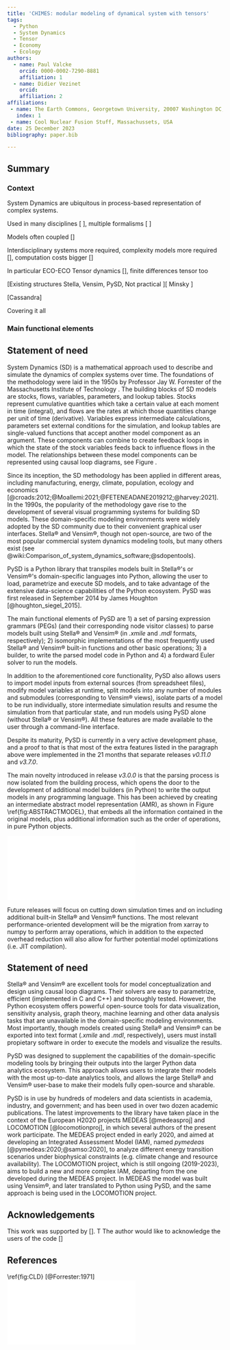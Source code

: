 ```yaml
---
title: 'CHIMES: modular modeling of dynamical system with tensors'
tags:
  - Python
  - System Dynamics
  - Tensor
  - Economy
  - Ecology
authors:
  - name: Paul Valcke
    orcid: 0000-0002-7290-8881
    affiliation: 1
  - name: Didier Vezinet
    orcid: 
    affiliation: 2
affiliations:
 - name: The Earth Commons, Georgetown University, 20007 Washington DC, USA
   index: 1
 - name: Cool Nuclear Fusion Stuff, Massachussets, USA
date: 25 December 2023
bibliography: paper.bib

---
```


## Summary

### Context 

System Dynamics are ubiquitous in process-based representation of complex systems. 

Used in many disciplines [ ], multiple formalisms [ ]

Models often coupled [] 

Interdisciplinary systems more required, complexity models more required [], computation costs bigger []

In particular ECO-ECO Tensor dynamics [], finite differences tensor too 

[Existing structures Stella, Vensim, PySD, Not practical ][ Minsky ]

[Cassandra]


Covering it all 

### Main functional elements 


## Statement of need




System Dynamics (SD) is a mathematical approach used to describe and simulate the dynamics of complex systems over time. The foundations of the methodology were laid in the 1950s by Professor Jay W. Forrester of the Massachusetts Institute of Technology . The building blocks of SD models are stocks, flows, variables, parameters, and lookup tables. Stocks represent cumulative quantities which take a certain value at each moment in time (integral), and flows are the rates at which those quantities change per unit of time (derivative). Variables express intermediate calculations, parameters set external conditions for the simulation, and lookup tables are single-valued functions that accept another model component as an argument. These components can combine to create feedback loops in which the state of the stock variables feeds back to influence flows in the model. The relationships between these model components can be represented using causal loop diagrams, see Figure .


Since its inception, the SD methodology has been applied in different areas, including manufacturing, energy, climate, population, ecology and economics [@croads:2012;@Moallemi:2021;@FETENEADANE2019212;@harvey:2021]. In the 1990s, the popularity of the methodology gave rise to the development of several visual programming systems for building SD models. These domain-specific modeling environments were widely adopted by the SD community due to their convenient graphical user interfaces. Stella&#174; and Vensim&#174;, though not open-source, are two of the most popular commercial system dynamics modeling tools, but many others exist (see @wiki:Comparison_of_system_dynamics_software;@sdopentools).

PySD is a Python library that transpiles models built in Stella&#174;'s or Vensim&#174;'s domain-specific languages into Python, allowing the user to load, parametrize and execute SD models, and to take advantage of the extensive data-science capabilities of the Python ecosystem. PySD was first released in September 2014 by James Houghton [@houghton_siegel_2015].

The main functional elements of PySD are 1) a set of parsing expression grammars (PEGs) (and their corresponding node visitor classes) to parse models built using Stella&#174; and Vensim&#174; (in *.xmile* and *.mdl* formats, respectively); 2) isomorphic implementations of the most frequently used Stella&#174; and Vensim&#174; built-in functions and other basic operations; 3) a builder, to write the parsed model code in Python and 4) a fordward Euler solver to run the models.

In addition to the aforementioned core functionality, PySD also allows users to import model inputs from external sources (from spreadsheet files), modify model variables at runtime, split models into any number of modules and submodules (corresponding to Vensim&#174; views), isolate parts of a model to be run individually, store intermediate simulation results and resume the simulation from that particular state, and run models using PySD alone (without Stella&#174; or Vensim&#174;). All these features are made available to the user through a command-line interface.

Despite its maturity, PySD is currently in a very active development phase, and a proof to that is that most of the extra features listed in the paragraph above were implemented in the 21 months that separate releases *v0.11.0* and *v3.7.0*.

The main novelty introduced in release *v3.0.0* is that the parsing process is now isolated from the building process, which opens the door to the development of additional model builders (in Python) to write the output models in any programming language. This has been achieved by creating an intermediate abstract model representation (AMR), as shown in Figure \ref{fig:ABSTRACTMODEL}, that embeds all the information contained in the original models, plus additional information such as the order of operations, in pure Python objects.

![New model parsing-building logic in PySD v3.0.0. PEG acronym stands for Parsing Expression Grammar. \label{fig:ABSTRACTMODEL}](abstract_model.pdf)

Future releases will focus on cutting down simulation times and on including additional built-in Stella&#174; and Vensim&#174; functions. The most relevant performance-oriented development will be the migration from xarray to numpy to perform array operations, which in addition to the expected overhead reduction will also allow for further potential model optimizations (i.e. JIT compilation).

## Statement of need

Stella&#174; and Vensim&#174; are excellent tools for model conceptualization and design using causal loop diagrams. Their solvers are easy to parametrize, efficient (implemented in C and C++) and thoroughly tested. However, the Python ecosystem offers powerful open-source tools for data visualization, sensitivity analysis, graph theory, machine learning and other data analysis tasks that are unavailable in the domain-specific modeling environments. Most importantly, though models created using Stella&#174; and Vensim&#174; can be exported into text format (*.xmile* and *.mdl*, respectively), users must install propietary software in order to execute the models and visualize the results.

PySD was designed to supplement the capabilities of the domain-specific modeling tools by bringing their outputs into the larger Python data analytics ecosystem. This approach allows users to integrate their models with the most up-to-date analytics tools, and allows the large Stella&#174; and Vensim&#174; user-base to make their models fully open-source and sharable.

PySD is in use by hundreds of modelers and data scientists in academia, industry, and government; and has been used in over two dozen academic publications. The latest improvements to the library have taken place in the context of the European H2020 projects MEDEAS [@medeasproj] and LOCOMOTION [@locomotionproj], in which several authors of the present work participate. The MEDEAS project ended in early 2020, and aimed at developing an Integrated Assessment Model (IAM), named *pymedeas* [@pymedeas:2020;@samso:2020], to analyze different energy transition scenarios under biophysical constraints (e.g. climate change and resource availability). The LOCOMOTION project, which is still ongoing (2019-2023), aims to build a new and more complex IAM, departing from the one developed during the MEDEAS project. In MEDEAS the model was built using Vensim&#174;, and later translated to Python using PySD, and the same approach is being used in the LOCOMOTION project.

## Acknowledgements

This work was supported by []. T
The author would like to acknowledge the users of the code []


## References









\ref{fig:CLD}
[@Forrester:1971]
![An example Causal Loop Diagram showing how the various components of system dynamics models are visualized by domain-specific modeling environments. \label{fig:CLD}](CLD_example.pdf)